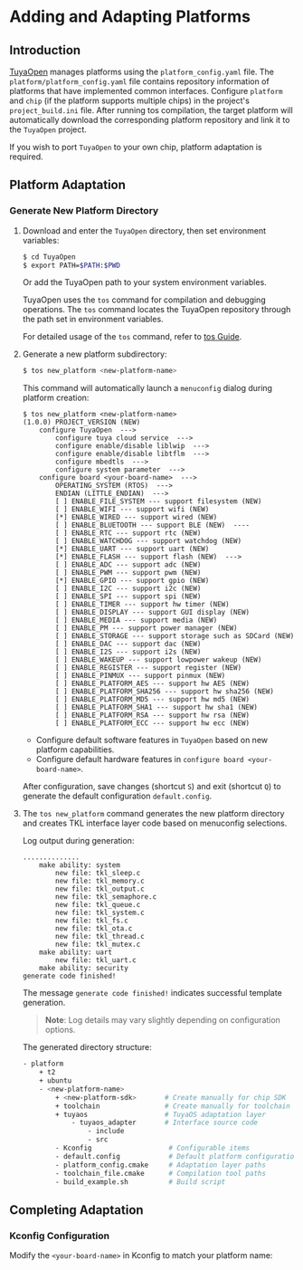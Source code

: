 # Adding and Adapting Platforms

## Introduction

[TuyaOpen](https://github.com/tuya/TuyaOpen) manages platforms using the `platform_config.yaml` file. The `platform/platform_config.yaml` file contains repository information of platforms that have implemented common interfaces. Configure `platform` and `chip` (if the platform supports multiple chips) in the project's `project_build.ini` file. After running tos compilation, the target platform will automatically download the corresponding platform repository and link it to the `TuyaOpen` project.

If you wish to port `TuyaOpen` to your own chip, platform adaptation is required.

## Platform Adaptation

### Generate New Platform Directory

1. Download and enter the `TuyaOpen` directory, then set environment variables:

   ```bash
   $ cd TuyaOpen
   $ export PATH=$PATH:$PWD
   ```

   Or add the TuyaOpen path to your system environment variables.

   TuyaOpen uses the `tos` command for compilation and debugging operations. The `tos` command locates the TuyaOpen repository through the path set in environment variables.

   For detailed usage of the `tos` command, refer to [tos Guide](../tos_guide/index.md).

2. Generate a new platform subdirectory:

   ```bash
   $ tos new_platform <new-platform-name>
   ```

   This command will automatically launch a `menuconfig` dialog during platform creation:

   ```shell
   $ tos new_platform <new-platform-name>
   (1.0.0) PROJECT_VERSION (NEW)
       configure TuyaOpen  --->
           configure tuya cloud service  --->
           configure enable/disable liblwip  --->
           configure enable/disable libtflm  --->
           configure mbedtls  --->
           configure system parameter  --->
       configure board <your-board-name>  --->
           OPERATING_SYSTEM (RTOS)  --->
           ENDIAN (LITTLE_ENDIAN)  --->
           [ ] ENABLE_FILE_SYSTEM --- support filesystem (NEW)
           [ ] ENABLE_WIFI --- support wifi (NEW)
           [*] ENABLE_WIRED --- support wired (NEW)
           [ ] ENABLE_BLUETOOTH --- support BLE (NEW)  ----
           [ ] ENABLE_RTC --- support rtc (NEW)
           [ ] ENABLE_WATCHDOG --- support watchdog (NEW)
           [*] ENABLE_UART --- support uart (NEW)
           [*] ENABLE_FLASH --- support flash (NEW)  --->
           [ ] ENABLE_ADC --- support adc (NEW)
           [ ] ENABLE_PWM --- support pwm (NEW)
           [*] ENABLE_GPIO --- support gpio (NEW)
           [ ] ENABLE_I2C --- support i2c (NEW)
           [ ] ENABLE_SPI --- support spi (NEW)
           [ ] ENABLE_TIMER --- support hw timer (NEW)
           [ ] ENABLE_DISPLAY --- support GUI display (NEW)
           [ ] ENABLE_MEDIA --- support media (NEW)
           [ ] ENABLE_PM --- support power manager (NEW)
           [ ] ENABLE_STORAGE --- support storage such as SDCard (NEW)
           [ ] ENABLE_DAC --- support dac (NEW)
           [ ] ENABLE_I2S --- support i2s (NEW)
           [ ] ENABLE_WAKEUP --- support lowpower wakeup (NEW)
           [ ] ENABLE_REGISTER --- support register (NEW)
           [ ] ENABLE_PINMUX --- support pinmux (NEW)
           [ ] ENABLE_PLATFORM_AES --- support hw AES (NEW)
           [ ] ENABLE_PLATFORM_SHA256 --- support hw sha256 (NEW)
           [ ] ENABLE_PLATFORM_MD5 --- support hw md5 (NEW)
           [ ] ENABLE_PLATFORM_SHA1 --- support hw sha1 (NEW)
           [ ] ENABLE_PLATFORM_RSA --- support hw rsa (NEW)
           [ ] ENABLE_PLATFORM_ECC --- support hw ecc (NEW)
   ```

   - Configure default software features in `TuyaOpen` based on new platform capabilities.
   - Configure default hardware features in `configure board <your-board-name>`.

   After configuration, save changes (shortcut `S`) and exit (shortcut `Q`) to generate the default configuration `default.config`.

3. The `tos new_platform` command generates the new platform directory and creates TKL interface layer code based on menuconfig selections.

   Log output during generation:

   ```text
   ..............
       make ability: system
           new file: tkl_sleep.c
           new file: tkl_memory.c
           new file: tkl_output.c
           new file: tkl_semaphore.c
           new file: tkl_queue.c
           new file: tkl_system.c
           new file: tkl_fs.c
           new file: tkl_ota.c
           new file: tkl_thread.c
           new file: tkl_mutex.c
       make ability: uart
           new file: tkl_uart.c
       make ability: security
   generate code finished!
   ```

   The message `generate code finished!` indicates successful template generation.

   > **Note**: Log details may vary slightly depending on configuration options.

   The generated directory structure:

   ```bash
   - platform
       + t2
       + ubuntu
       - <new-platform-name>
           + <new-platform-sdk>       # Create manually for chip SDK
           + toolchain                # Create manually for toolchain
           + tuyaos                   # TuyaOS adaptation layer
               - tuyaos_adapter       # Interface source code
                   - include
                   - src
           - Kconfig                   # Configurable items
           - default.config            # Default platform configuration
           - platform_config.cmake     # Adaptation layer paths
           - toolchain_file.cmake      # Compilation tool paths
           - build_example.sh          # Build script
   ```

## Completing Adaptation

### Kconfig Configuration

Modify the `<your-board-name>` in Kconfig to match your platform name:
